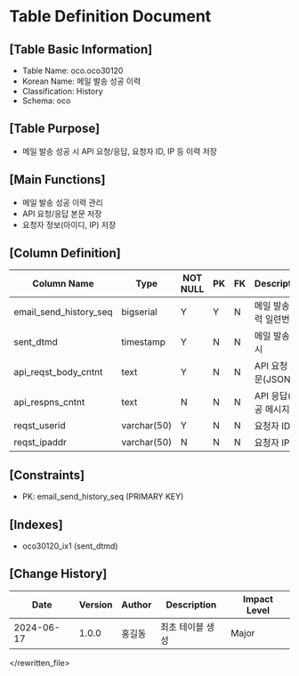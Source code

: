# Table Definition Document

## [Table Basic Information]
- Table Name: oco.oco30120
- Korean Name: 메일 발송 성공 이력
- Classification: History
- Schema: oco

## [Table Purpose]
- 메일 발송 성공 시 API 요청/응답, 요청자 ID, IP 등 이력 저장

## [Main Functions]
- 메일 발송 성공 이력 관리
- API 요청/응답 본문 저장
- 요청자 정보(아이디, IP) 저장

## [Column Definition]

| Column Name                | Type         | NOT NULL | PK | FK | Description                |
|----------------------------|--------------|----------|----|----|----------------------------|
| email_send_history_seq     | bigserial    | Y        | Y  | N  | 메일 발송 이력 일련번호    |
| sent_dtmd                  | timestamp    | Y        | N  | N  | 메일 발송 일시             |
| api_reqst_body_cntnt       | text         | Y        | N  | N  | API 요청 본문(JSON 등)     |
| api_respns_cntnt           | text         | N        | N  | N  | API 응답(성공 메시지 등)   |
| reqst_userid               | varchar(50)  | Y        | N  | N  | 요청자 ID                  |
| reqst_ipaddr               | varchar(50)  | N        | N  | N  | 요청자 IP                  |

## [Constraints]
- PK: email_send_history_seq (PRIMARY KEY)

## [Indexes]
- oco30120_ix1 (sent_dtmd)

## [Change History]
| Date       | Version | Author | Description                | Impact Level |
|------------|---------|--------|----------------------------|--------------|
| 2024-06-17 | 1.0.0   | 홍길동 | 최초 테이블 생성           | Major        |

</rewritten_file> 